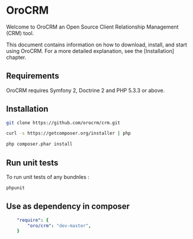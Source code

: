 OroCRM
========================

Welcome to OroCRM an Open Source Client Relationship Management (CRM) tool.

This document contains information on how to download, install, and start
using OroCRM. For a more detailed explanation, see the [Installation]
chapter.

Requirements
------------

OroCRM requires Symfony 2, Doctrine 2 and PHP 5.3.3 or above.

Installation
------------

```bash
git clone https://github.com/orocrm/crm.git

curl -s https://getcomposer.org/installer | php

php composer.phar install
```

Run unit tests
--------------

To run unit tests of any bundnles :

```bash
phpunit
```

Use as dependency in composer
-----------------------------

```yaml
    "require": {
        "oro/crm": "dev-master",
    }
```
